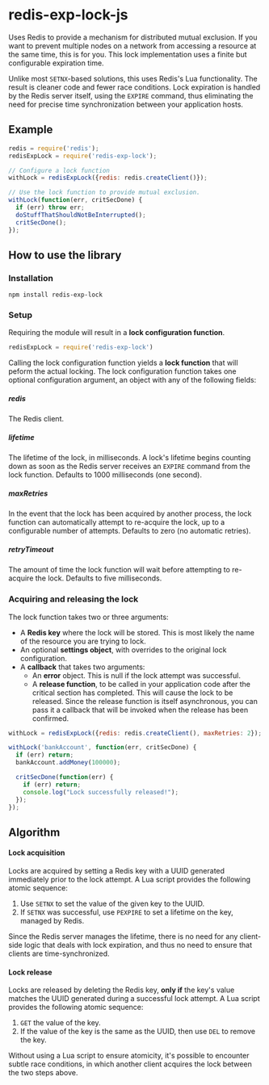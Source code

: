 # redis-exp-lock-js

Uses Redis to provide a mechanism for distributed mutual exclusion. If you want
to prevent multiple nodes on a network from accessing a resource at the same
time, this is for you. This lock implementation uses a finite but configurable
expiration time.

Unlike most `SETNX`-based solutions, this uses Redis's Lua functionality. The
result is cleaner code and fewer race conditions. Lock expiration is handled by
the Redis server itself, using the `EXPIRE` command, thus eliminating the need
for precise time synchronization between your application hosts.

## Example

```js
redis = require('redis');
redisExpLock = require('redis-exp-lock');

// Configure a lock function
withLock = redisExpLock({redis: redis.createClient()});

// Use the lock function to provide mutual exclusion.
withLock(function(err, critSecDone) {
  if (err) throw err;
  doStuffThatShouldNotBeInterrupted();
  critSecDone();
});
```

## How to use the library

### Installation

    npm install redis-exp-lock

### Setup

Requiring the module will result in a **lock configuration function**.

```js
redisExpLock = require('redis-exp-lock')
```

Calling the lock configuration function yields a **lock function** that will peform the actual locking. The lock configuration function takes one optional configuration argument, an object with any of the following fields:

##### redis

The Redis client.

##### lifetime

The lifetime of the lock, in milliseconds. A lock's lifetime begins counting down as soon as the Redis server receives an `EXPIRE` command from the lock function. Defaults to 1000 milliseconds (one second).

##### maxRetries

In the event that the lock has been acquired by another process, the lock function can automatically attempt to re-acquire the lock, up to a configurable number of attempts. Defaults to zero (no automatic retries).

##### retryTimeout

The amount of time the lock function will wait before attempting to re-acquire the lock. Defaults to five milliseconds.

### Acquiring and releasing the lock

The lock function takes two or three arguments:

* A **Redis key** where the lock will be stored. This is most likely the name of the resource you are trying to lock.
* An optional **settings object**, with overrides to the original lock configuration.
* A **callback** that takes two arguments:
    * An **error** object. This is null if the lock attempt was successful.
    * A **release function**, to be called in your application code after the critical section has completed. This will cause the lock to be released. Since the release function is itself asynchronous, you can pass it a callback that will be invoked when the release has been confirmed.

```js
withLock = redisExpLock({redis: redis.createClient(), maxRetries: 2});

withLock('bankAccount', function(err, critSecDone) {
  if (err) return;
  bankAccount.addMoney(100000);

  critSecDone(function(err) {
    if (err) return;
    console.log("Lock successfully released!");
  });
});
```

## Algorithm

#### Lock acquisition

Locks are acquired by setting a Redis key with a UUID generated immediately prior to the lock attempt. A Lua script provides the following atomic sequence:

1. Use `SETNX` to set the value of the given key to the UUID.
2. If `SETNX` was successful, use `PEXPIRE` to set a lifetime on the key, managed by Redis.

Since the Redis server manages the lifetime, there is no need for any client-side logic that deals with lock expiration, and thus no need to ensure that clients are time-synchronized.

#### Lock release

Locks are released by deleting the Redis key, **only if** the key's value matches the UUID generated during a successful lock attempt. A Lua script provides the following atomic sequence:

1. `GET` the value of the key.
2. If the value of the key is the same as the UUID, then use `DEL` to remove the key.

Without using a Lua script to ensure atomicity, it's possible to encounter subtle race conditions, in which another client acquires the lock between the two steps above.
